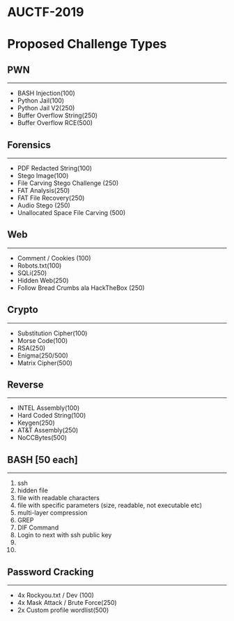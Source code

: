 # AUCTF-2019

# Proposed Challenge Types


## PWN
----------
- BASH Injection(100)
- Python Jail(100)
- Python Jail V2(250)
- Buffer Overflow String(250)
- Buffer Overflow RCE(500)

## Forensics
--------------
- PDF Redacted String(100)
- Stego Image(100)
- File Carving Stego Challenge (250)
- FAT Analysis(250)
- FAT File Recovery(250)
- Audio Stego (250)
- Unallocated Space File Carving (500)

## Web
-----------
- Comment / Cookies (100)
- Robots.txt(100)
- SQLi(250)
- Hidden Web(250)
- Follow Bread Crumbs ala HackTheBox (250)
## Crypto
-------------
- Substitution Cipher(100)
- Morse Code(100)
- RSA(250)
- Enigma(250/500)
- Matrix Cipher(500)

## Reverse
--------------
- INTEL Assembly(100)
- Hard Coded String(100)
- Keygen(250)
- AT&T Assembly(250)
- NoCCBytes(500)

## BASH [50 each]
-----------
1. ssh
2. hidden file
3. file with readable characters
4. file with specific parameters (size, readable, not executable etc)
5. multi-layer compression
6. GREP
7. DIF Command
8. Login to next with ssh public key
9. 
10. 

## Password Cracking
-----------------------
- 4x Rockyou.txt / Dev (100)
- 4x Mask Attack / Brute Force(250)
- 2x Custom profile wordlist(500)
